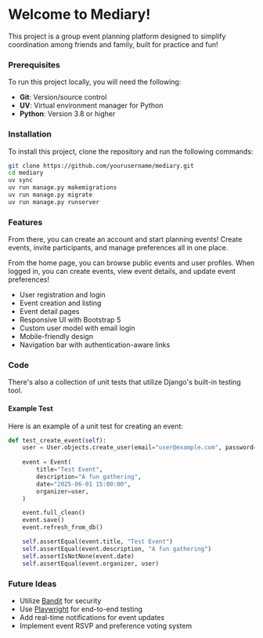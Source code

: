 # Welcome to Mediary!

This project is a group event planning platform designed to simplify coordination among friends and family, built for practice and fun!

### Prerequisites

To run this project locally, you will need the following:

- **Git**: Version/source control
- **UV**: Virtual environment manager for Python
- **Python**: Version 3.8 or higher

### Installation

To install this project, clone the repository and run the following commands:

```bash
git clone https://github.com/yourusername/mediary.git
cd mediary
uv sync
uv run manage.py makemigrations
uv run manage.py migrate
uv run manage.py runserver
```

### Features

From there, you can create an account and start planning events! Create events, invite participants, and manage preferences all in one place. 

From the home page, you can browse public events and user profiles. When logged in, you can create events, view event details, and update event preferences!

- User registration and login
- Event creation and listing
- Event detail pages
- Responsive UI with Bootstrap 5
- Custom user model with email login
- Mobile-friendly design
- Navigation bar with authentication-aware links

### Code

There's also a collection of unit tests that utilize Django's built-in testing tool.

#### Example Test

Here is an example of a unit test for creating an event:

```python
def test_create_event(self):
    user = User.objects.create_user(email="user@example.com", password="password")
    
    event = Event(
        title="Test Event",
        description="A fun gathering",
        date="2025-06-01 15:00:00",
        organizer=user,
    )

    event.full_clean()
    event.save()
    event.refresh_from_db()

    self.assertEqual(event.title, "Test Event")
    self.assertEqual(event.description, "A fun gathering")
    self.assertIsNotNone(event.date)
    self.assertEqual(event.organizer, user)
```

### Future Ideas

- Utilize [Bandit](https://github.com/PyCQA/bandit) for security
- Use [Playwright](https://playwright.dev/docs/intro) for end-to-end testing
- Add real-time notifications for event updates
- Implement event RSVP and preference voting system